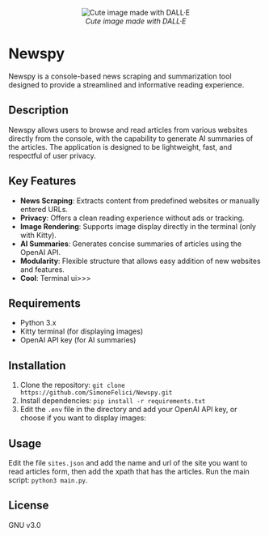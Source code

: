 <p align="center">
  <img src="https://github.com/user-attachments/assets/ba002e7b-e6ff-44b0-a2fd-330b18b6092a" alt="Cute image made with DALL·E" align="middle">
  <br>
  <em>Cute image made with DALL·E</em>
</p>


# Newspy

Newspy is a console-based news scraping and summarization tool designed to provide a streamlined and informative reading experience.

## Description

Newspy allows users to browse and read articles from various websites directly from the console, with the capability to generate AI summaries of the articles.
The application is designed to be lightweight, fast, and respectful of user privacy.

## Key Features

- **News Scraping**: Extracts content from predefined websites or manually entered URLs.
- **Privacy**: Offers a clean reading experience without ads or tracking.
- **Image Rendering**: Supports image display directly in the terminal (only with Kitty).
- **AI Summaries**: Generates concise summaries of articles using the OpenAI API.
- **Modularity**: Flexible structure that allows easy addition of new websites and features.
- **Cool**: Terminal ui>>>

## Requirements

- Python 3.x
- Kitty terminal (for displaying images)
- OpenAI API key (for AI summaries)

## Installation

1. Clone the repository: ```git clone https://github.com/SimoneFelici/Newspy.git```
2. Install dependencies: ```pip install -r requirements.txt```
3. Edit the `.env` file in the directory and add your OpenAI API key, or choose if you want to display images:

## Usage

Edit the file ```sites.json``` and add the name and url of the site you want to read articles form, then add the xpath that has the articles.
Run the main script: ```python3 main.py```.

## License

GNU v3.0
